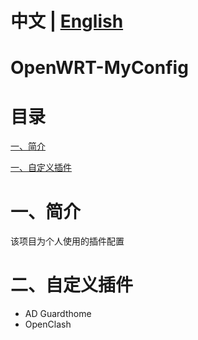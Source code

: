 
# 中文 | [English](https://github.com/Siriling/OpenWRT-MyConfig/blob/main/EngLish.md)
# OpenWRT-MyConfig

# 目录

[一、简介](#一简介)

[一、自定义插件](#二自定义插件)

# 一、简介

该项目为个人使用的插件配置

# 二、自定义插件

- AD Guardthome
- OpenClash
